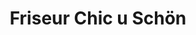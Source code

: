 ---
title: "Friseur Chic u Schön"
url: /st-georgen-an-der-gusen/friseur-chic-u-schoen/
shop: Friseur
---